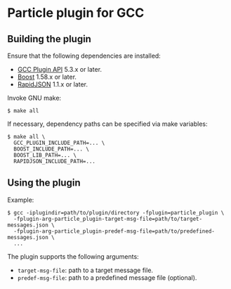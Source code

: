 # Particle plugin for GCC

## Building the plugin

Ensure that the following dependencies are installed:
* [GCC Plugin API](https://gcc.gnu.org/wiki/plugins) 5.3.x or later.
* [Boost](http://boost.org) 1.58.x or later.
* [RapidJSON](http://rapidjson.org) 1.1.x or later.

Invoke GNU make:
```
$ make all
```

If necessary, dependency paths can be specified via make variables:
```
$ make all \
  GCC_PLUGIN_INCLUDE_PATH=... \
  BOOST_INCLUDE_PATH=... \
  BOOST_LIB_PATH=... \
  RAPIDJSON_INCLUDE_PATH=...
```

## Using the plugin

Example:
```
$ gcc -iplugindir=path/to/plugin/directory -fplugin=particle_plugin \
  -fplugin-arg-particle_plugin-target-msg-file=path/to/target-messages.json \
  -fplugin-arg-particle_plugin-predef-msg-file=path/to/predefined-messages.json \
  ...
```

The plugin supports the following arguments:
* `target-msg-file`: path to a target message file.
* `predef-msg-file`: path to a predefined message file (optional).
